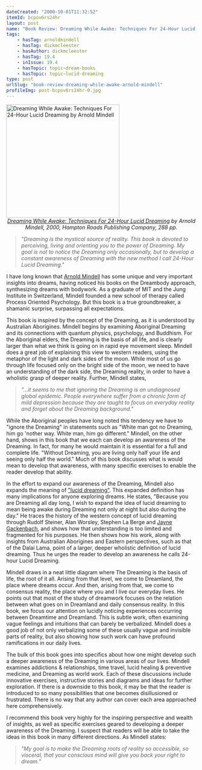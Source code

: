```yaml
---
dateCreated: "2000-10-01T11:32:52"
itemId: bcpov6rs24hr
layout: post
name: "Book Review: Dreaming While Awake: Techniques For 24-Hour Lucid Dreaming by Arnold Mindell"
tags:
    - hasTag: arnoldmindell
    - hasTag: dickmcleester
    - hasAuthor: dickmcleester
    - hasTag: 19.4
    - inIssue: 19.4
    - hasTopic: topic~dream-books
    - hasTopic: topic~lucid-dreaming
type: post
urlSlug: "book-review-dreaming-while-awake-arnold-mindell"
profileImg: post-bcpov6rs24hr-0.jpg
---
```


<a href="https://www.goodreads.com/book/show/104132.Dreaming_While_Awake">
<img src="../images/post-bcpov6rs24hr-0.jpg" alt="Dreaming While Awake: Techniques For 24-Hour Lucid Dreaming by Arnold Mindell" width="300" height="auto"/>
</a>
<!--nopreview--><div class="caption" style="text-align: center;"><i><a href="https://www.goodreads.com/book/show/104132.Dreaming_While_Awake">Dreaming While Awake: Techniques For 24-Hour Lucid Dreaming</a> by Arnold Mindell, 2000, Hampton Roads Publishing Company, 288 pp.</i></div><!--/nopreview-->

> _"Dreaming is the mystical source of reality. This book is devoted to perceiving, living and orienting you to the power of Dreaming. My goal is not to notice the Dreaming only occasionally, but to develop a constant awareness of Dreaming with the new method I call 24-Hour Lucid Dreaming."_

I have long known that [Arnold Mindell](../@arnoldmindell) has some unique and very important insights into dreams, having noticed his books on the Dreambody approach, synthesizing dreams with bodywork. As a graduate of MIT and the Jung Institute in Switzerland, Mindell founded a new school of therapy called Process Oriented Psychology. But this book is a true groundbreaker, a shamanic surprise, surpassing all expectations.

This book is inspired by the concept of the Dreaming, as it is understood by Australian Aborigines. Mindell begins by examining Aboriginal Dreaming and its connections with quantum physics, psychology, and Buddhism. For the Aboriginal elders, the Dreaming is the basis of all life, and is clearly larger than what we think is going on in rapid eye movement sleep. Mindell does a great job of explaining this view to western readers, using the metaphor of the light and dark sides of the moon. While most of us go through life focused only on the bright side of the moon, we need to have an understanding of the dark side, the Dreaming reality, in order to have a wholistic grasp of deeper reality. Further, Mindell states,

> _"...it seems to me that ignoring the Dreaming is an undiagnosed global epidemic. People everywhere suffer from a chronic form of mild depression because they are taught to focus on everyday reality and forget about the Dreaming background."_

While the Aboriginal peoples have long noted this tendency we have to "ignore the Dreaming" in statements such as "White man got no Dreaming, him go 'nother way. White man, him go different." Mindell, on the other hand, shows in this book that we each can develop an awareness of the Dreaming. In fact, for many he would maintain it is essential for a full and complete life. "Without Dreaming, you are living only half your life and seeing only half the world." Much of this book discusses what is would mean to develop that awareness, with many specific exercises to enable the reader develop that ability.

In the effort to expand our awareness of the Dreaming, Mindell also expands the meaning of ["lucid dreaming"](../topic~lucid-dreaming). This expanded definition has many implications for anyone exploring dreams. He states, "Because you are Dreaming all day long, I wish to expand the idea of lucid dreaming to mean being awake during Dreaming not only at night but also during the day." He traces the history of the western concept of lucid dreaming through Rudolf Steiner, Alan Worsley, Stephen La Berge and [Jayne Gackenbach](../@jaynegackenbach), and shows how that understanding is too limited and fragmented for his purposes. He then shows how his work, along with insights from Australian Aborigines and Eastern perspectives, such as that of the Dalai Lama, point of a larger, deeper wholistic definition of lucid dreaming. Thus he urges the reader to develop an awareness he calls 24-hour Lucid Dreaming.

Mindell draws in a neat little diagram where The Dreaming is the basis of life, the root of it all. Arising from that level, we come to Dreamland, the place where dreams occur. And then, arising from that, we come to consensus reality, the place where you and I live our everyday lives. He points out that most of the study of dreamwork focuses on the relation between what goes on in Dreamland and daily consensus reality. In this book, we focus our attention on lucidly noticing experiences occurring between Dreamtime and Dreamland. This is subtle work, often examining vague feelings and intuitions that can barely be verbalized. Mindell does a good job of not only verbalizing some of these usually vague and invisible parts of reality, but also showing how such work can have profound ramifications in our daily lives.

The bulk of this book goes into specifics about how one might develop such a deeper awareness of the Dreaming in various areas of our lives. Mindell examines addictions & relationships, time travel, lucid healing & preventive medicine, and Dreaming as world work. Each of these discussions include innovative exercises, instructive stories and diagrams and ideas for further exploration. If there is a downside to this book, it may be that the reader is introduced to so many possibilities that one becomes disillusioned or frustrated. There is no way that any author can cover each area approached here comprehensively.

I recommend this book very highly for the inspiring perspective and wealth of insights, as well as specific exercises geared to developing a deeper awareness of the Dreaming. I suspect that readers will be able to take the ideas in this book in many different directions. As Mindell states:

> _"My goal is to make the Dreaming roots of reality so accessible, so visceral, that your conscious mind will give you back your right to dream."_
